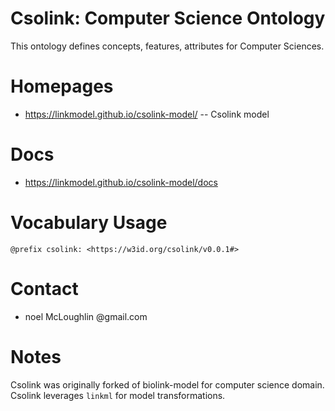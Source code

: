 Csolink: Computer Science Ontology
=======
This ontology defines concepts, features, attributes for Computer Sciences.

# Homepages
* https://linkmodel.github.io/csolink-model/ -- Csolink model

# Docs
* https://linkmodel.github.io/csolink-model/docs

# Vocabulary Usage
    @prefix csolink: <https://w3id.org/csolink/v0.0.1#>

# Contact
* noel McLoughlin @gmail.com

# Notes
Csolink was originally forked of biolink-model for computer science domain.
Csolink leverages `linkml` for model transformations.
